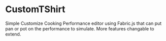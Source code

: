 

CustomTShirt
============

Simple Customize Cooking Performance editor using Fabric.js that can put pan or pot on the performance to simulate. More features changable to extend. 

